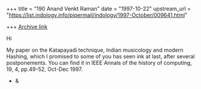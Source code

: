 +++
title = "190 Anand Venkt Raman"
date = "1997-10-22"
upstream_url = "https://list.indology.info/pipermail/indology/1997-October/009641.html"

+++
[Archive link](https://list.indology.info/pipermail/indology/1997-October/009641.html)

Hi

My paper on the Katapayadi technique, Indian musicology and modern
Hashing, which I promised to some of you has seen ink at last, after
several postponements.  You can find it in IEEE Annals of the
history of computing, 19, 4, pp.49-52, Oct-Dec 1997.

- &




